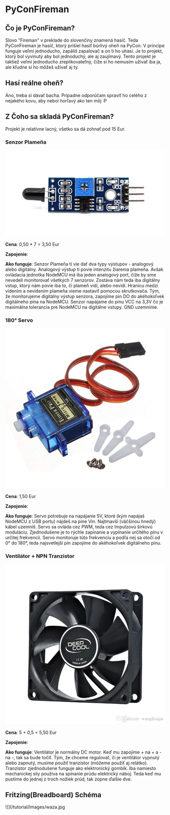 # PyConFireman

## Čo je PyConFireman?

Slovo "Fireman" v preklade do slovenčiny znamená hasič. Teda PyConFireman je hasič, ktorý prišiel hasiť búrlivý oheň na PyCon. V princípe funguje veľmi jednoducho, zapáliš zapalovač a on ti ho uhasí. Je to projekt, ktorý bol vyvinutý aby bol jednoduchý, ale aj zaujímavý. Tento projekt je taktiež veľmi jednoducho zreplikovateľný, čiže si ho nemusím užívať iba ja, ale kľudne si ho môžeš užívať aj ty.

## Hasí reálne oheň?


Áno, treba si dávať bacha. Prípadne odporúčam spraviť ho celého z nejakého kovu, aby nebol horľavý ako ten môj :P
## Z Čoho sa skladá PyConFireman?

Projekt je relatívne lacný, všetko sa dá zohnať pod 15 Eur.

### Senzor Plameňa
![](/tutorial/Images/41hlVy5PJzL.jpg)

**Cena**: 0,50 * 7 = 3,50 Eur

**Zapojenie**: 

**Ako funguje**: Senzor Plameňa ti vie dať dva typy výstupov - analogový alebo digitálny. Analogový výstup ti povie intenzitu žiarenia plameňa. Avšak ovládacia jednotka NodeMCU má iba jeden analogový port, čiže by sme nevedeli monitorovať všetkých 7 senzorov. Zostáva nám teda iba digitálny vstup, ktorý nám povie iba to, či plameň vidí, alebo nevidí. Hranicu medzi videním a nevidením plameňa vieme nastaviť pomocou skrutkovača. Tým, že monitorujeme digitálny výstup senzora, zapojíme pin DO do akéhokoľvek digitálneho pina na NodeMCU. Senzor napájame do pinu VCC na 3,3V čo je maximálna tolerancia pre NodeMCU na digitálne vstupy. GND uzemníme.

### 180° Servo
![](/tutorial/Images/servo.jpg)

**Cena**: 1,50 Eur

**Zapojenie**:

**Ako funguje**: Servo potrebuje na napájanie 5V, ktoré (kým napájaš NodeMCU z USB portu) nájdeš na pine Vin. Najtmavší (väčšinou hnedý) kábel uzemníš. Servo sa ovláda cez PWM, teda cez Impulzovú šírkovú moduláciu. Zjednodušene je to rýchle zapínanie a vypínanie určitého pinu v určitej frekvencii. Servo monitoruje túto frekvenciu a podľa nej sa otočí od 0° do 180°, teda najsvetlejší pin zapojíme do akéhokoľvek digitálneho pinu. 

### Ventilátor + NPN Tranzistor
![](/tutorial/Images/fan.jpg)

**Cena**: 5 + 0,5 = 5,50 Eur

**Zapojenie**:

**Ako funguje**: Ventilátor je normálny DC motor. Keď mu zapojíme + na + a - na -, tak sa bude točiť. Tým, že chceme regulovať, či je ventilátor vypnutý alebo zapnutý, musíme použiť tranzistor (môžeme použiť aj relátko). Tranzistor zjednodušene funguje ako elektronický gombík. Iba namiesto mechanickej sily používa na spínanie prúdu elektrický náboj. Teda keď mu pustíme do jednej z troch nožiek prúd, tak zopne ďalšie dve.
## Fritzing(Breadboard) Schéma

![](/tutorial/Images/waza.jpg
